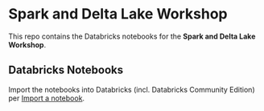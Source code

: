 # Spark and Delta Lake Workshop

This repo contains the Databricks notebooks for the **Spark and Delta Lake Workshop**.

## Databricks Notebooks

Import the notebooks into Databricks (incl. Databricks Community Edition) per [Import a notebook](https://docs.databricks.com/user-guide/notebooks/notebook-manage.html#import-a-notebook).
